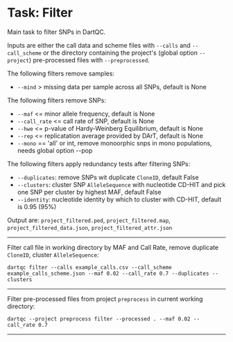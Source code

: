 # Task: Filter

Main task to filter SNPs in DartQC.

Inputs are either the call data and scheme files with `--calls` and `--call_scheme` or the directory containing the project's (global option `--project`) pre-processed files with `--preprocessed`.

The following filters remove samples:
- `--mind` > missing data per sample across all SNPs, default is None

The following filters remove SNPs:
- `--maf` <= minor allele frequency, default is None
- `--call_rate` <= call rate of SNP, default is None
- `--hwe` <= p-value of Hardy-Weinberg Equilibrium, default is None
- `--rep` <= replicatation average provided by DArT, default is None
- `--mono` == 'all' or int, remove monoorphic snps in mono populations, needs global option --pop

The following filters apply redundancy tests after filtering SNPs:
- `--duplicates`: remove SNPs wit duplicate `CloneID`, default False
- `--clusters`: cluster SNP `AlleleSequence` with nucleotide CD-HIT and pick one SNP per cluster by highest MAF, default False
- `--identity`: nucleotide identity by which to cluster with CD-HIT, default is 0.95 (95%)

Output are: `project_filtered.ped`, `project_filtered.map`, `project_filtered_data.json`,  `project_filtered_attr.json`

---

Filter call file in working directory by MAF and Call Rate, remove duplicate `CloneID`, cluster `AlleleSequence`:

`dartqc filter --calls example_calls.csv --call_scheme example_calls_scheme.json --maf 0.02 --call_rate 0.7 --duplicates --clusters`

---

Filter pre-processed files from project `preprocess` in current working directory:

`dartqc --project preprocess filter --processed . --maf 0.02 --call_rate 0.7`

---
